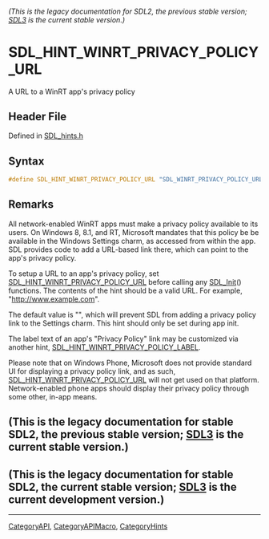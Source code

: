 ###### (This is the legacy documentation for SDL2, the previous stable version; [SDL3](https://wiki.libsdl.org/SDL3/) is the current stable version.)
# SDL_HINT_WINRT_PRIVACY_POLICY_URL

A URL to a WinRT app's privacy policy

## Header File

Defined in [SDL_hints.h](https://github.com/libsdl-org/SDL/blob/SDL2/include/SDL_hints.h)

## Syntax

```c
#define SDL_HINT_WINRT_PRIVACY_POLICY_URL "SDL_WINRT_PRIVACY_POLICY_URL"
```

## Remarks

All network-enabled WinRT apps must make a privacy policy available to its
users. On Windows 8, 8.1, and RT, Microsoft mandates that this policy be be
available in the Windows Settings charm, as accessed from within the app.
SDL provides code to add a URL-based link there, which can point to the
app's privacy policy.

To setup a URL to an app's privacy policy, set
[SDL_HINT_WINRT_PRIVACY_POLICY_URL](SDL_HINT_WINRT_PRIVACY_POLICY_URL)
before calling any [SDL_Init](SDL_Init)() functions. The contents of the
hint should be a valid URL. For example, "http://www.example.com".

The default value is "", which will prevent SDL from adding a privacy
policy link to the Settings charm. This hint should only be set during app
init.

The label text of an app's "Privacy Policy" link may be customized via
another hint,
[SDL_HINT_WINRT_PRIVACY_POLICY_LABEL](SDL_HINT_WINRT_PRIVACY_POLICY_LABEL).

Please note that on Windows Phone, Microsoft does not provide standard UI
for displaying a privacy policy link, and as such,
[SDL_HINT_WINRT_PRIVACY_POLICY_URL](SDL_HINT_WINRT_PRIVACY_POLICY_URL) will
not get used on that platform. Network-enabled phone apps should display
their privacy policy through some other, in-app means.

## (This is the legacy documentation for stable SDL2, the previous stable version; [SDL3](https://wiki.libsdl.org/SDL3/) is the current stable version.)



## (This is the legacy documentation for stable SDL2, the current stable version; [SDL3](https://wiki.libsdl.org/SDL3/) is the current development version.)



----
[CategoryAPI](CategoryAPI), [CategoryAPIMacro](CategoryAPIMacro), [CategoryHints](CategoryHints)

